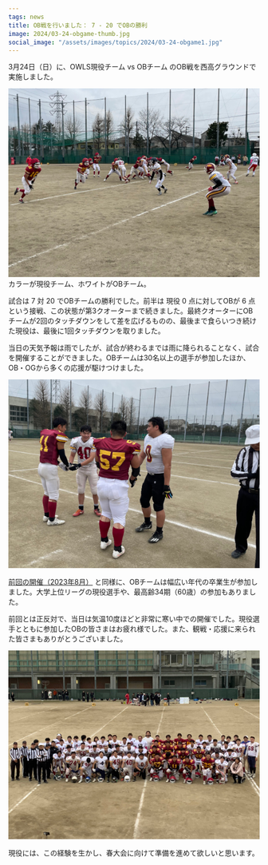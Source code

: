 ```yaml
---
tags: news
title: OB戦を行いました： 7 - 20 でOBの勝利
image: 2024/03-24-obgame-thumb.jpg
social_image: "/assets/images/topics/2024/03-24-obgame1.jpg"
---
```


3月24日（日）に、OWLS現役チーム vs OBチーム のOB戦を西高グラウンドで実施しました。

<div class="image-box center">
<img src="/assets/images/topics/2024/03-24-obgame2.jpg" alt="OB戦試合写真"><br/>
カラーが現役チーム、ホワイトがOBチーム。
</div>

試合は 7 対 20 でOBチームの勝利でした。前半は 現役 0 点に対してOBが 6 点という接戦、この状態が第3クオーターまで続きました。最終クオーターにOBチームが2回のタッチダウンをして差を広げるものの、最後まで食らいつき続けた現役は、最後に1回タッチダウンを取りました。

当日の天気予報は雨でしたが、試合が終わるまでは雨に降られることなく、試合を開催することができました。OBチームは30名以上の選手が参加したほか、OB・OGから多くの応援が駆けつけました。

<div class="image-box center">
<img src="/assets/images/topics/2024/03-24-obgame3.jpg" alt="OB戦試合前写真">
</div>

[前回の開催（2023年8月）](/topics/2023/08-29-ob-game.html) と同様に、OBチームは幅広い年代の卒業生が参加しました。大学上位リーグの現役選手や、最高齢34期（60歳）の参加もありました。

前回とは正反対で、当日は気温10度ほどと非常に寒い中での開催でした。現役選手とともに参加したOBの皆さまはお疲れ様でした。また、観戦・応援に来られた皆さまもありがとうございました。

<div class="image-box center">
<img src="/assets/images/topics/2024/03-24-obgame1.jpg" alt="OB戦集合写真">
</div>

現役には、この経験を生かし、春大会に向けて準備を進めて欲しいと思います。
